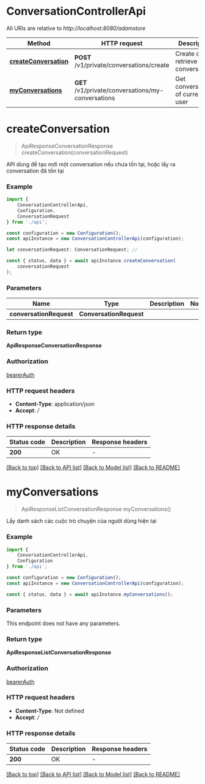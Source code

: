 # ConversationControllerApi

All URIs are relative to *http://localhost:8080/adamstore*

|Method | HTTP request | Description|
|------------- | ------------- | -------------|
|[**createConversation**](#createconversation) | **POST** /v1/private/conversations/create | Create or retrieve a conversation|
|[**myConversations**](#myconversations) | **GET** /v1/private/conversations/my-conversations | Get conversations of current user|

# **createConversation**
> ApiResponseConversationResponse createConversation(conversationRequest)

API dùng để tạo mới một conversation nếu chưa tồn tại, hoặc lấy ra conversation đã tồn tại

### Example

```typescript
import {
    ConversationControllerApi,
    Configuration,
    ConversationRequest
} from './api';

const configuration = new Configuration();
const apiInstance = new ConversationControllerApi(configuration);

let conversationRequest: ConversationRequest; //

const { status, data } = await apiInstance.createConversation(
    conversationRequest
);
```

### Parameters

|Name | Type | Description  | Notes|
|------------- | ------------- | ------------- | -------------|
| **conversationRequest** | **ConversationRequest**|  | |


### Return type

**ApiResponseConversationResponse**

### Authorization

[bearerAuth](../README.md#bearerAuth)

### HTTP request headers

 - **Content-Type**: application/json
 - **Accept**: */*


### HTTP response details
| Status code | Description | Response headers |
|-------------|-------------|------------------|
|**200** | OK |  -  |

[[Back to top]](#) [[Back to API list]](../README.md#documentation-for-api-endpoints) [[Back to Model list]](../README.md#documentation-for-models) [[Back to README]](../README.md)

# **myConversations**
> ApiResponseListConversationResponse myConversations()

Lấy danh sách các cuộc trò chuyện của người dùng hiện tại

### Example

```typescript
import {
    ConversationControllerApi,
    Configuration
} from './api';

const configuration = new Configuration();
const apiInstance = new ConversationControllerApi(configuration);

const { status, data } = await apiInstance.myConversations();
```

### Parameters
This endpoint does not have any parameters.


### Return type

**ApiResponseListConversationResponse**

### Authorization

[bearerAuth](../README.md#bearerAuth)

### HTTP request headers

 - **Content-Type**: Not defined
 - **Accept**: */*


### HTTP response details
| Status code | Description | Response headers |
|-------------|-------------|------------------|
|**200** | OK |  -  |

[[Back to top]](#) [[Back to API list]](../README.md#documentation-for-api-endpoints) [[Back to Model list]](../README.md#documentation-for-models) [[Back to README]](../README.md)

